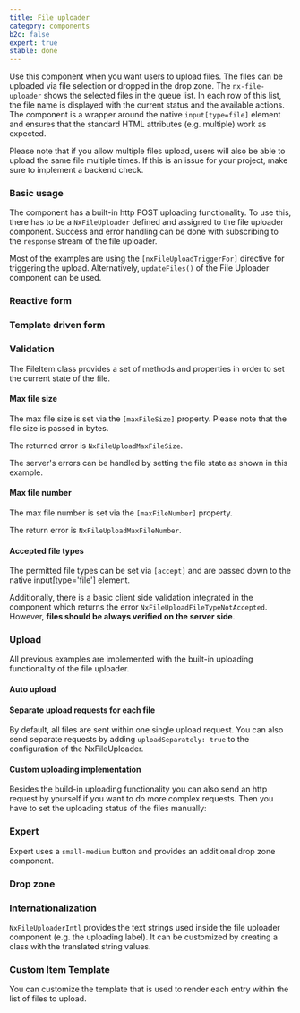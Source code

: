 ```yaml
---
title: File uploader
category: components
b2c: false
expert: true
stable: done
---
```


Use this component when you want users to upload files. The files can be uploaded via file selection or dropped in the drop zone.
The `nx-file-uploader` shows the selected files in the queue list. In each row of this list, the file name is displayed with the current status and the available actions.
The component is a wrapper around the native `input[type=file]` element and ensures that the standard HTML attributes (e.g. multiple) work as expected.

Please note that if you allow multiple files upload, users will also be able to upload the same file multiple times. If this is an issue for your project, make sure to implement a backend check.

### Basic usage

The component has a built-in http POST uploading functionality. To use this, there has to be a `NxFileUploader` defined and assigned to the file uploader component.
Success and error handling can be done with subscribing to the `response` stream of the file uploader.

Most of the examples are using the `[nxFileUploadTriggerFor]` directive for triggering the upload. Alternatively, `updateFiles()` of the File Uploader component can be used.

<!-- example(file-uploader-basic) -->

### Reactive form
<!-- example(file-uploader-reactive) -->

### Template driven form
<!-- example(file-uploader-template-driven) -->

### Validation
The FileItem class provides a set of methods and properties in order to set the current state of the file.

#### Max file size
The max file size is set via the `[maxFileSize]` property. Please note that the file size is passed in bytes.

The returned error is `NxFileUploadMaxFileSize`.

The server's errors can be handled by setting the file state as shown in this example.

<!-- example(file-uploader-validation) -->

#### Max file number
The max file number is set via the `[maxFileNumber]` property.

The return error is `NxFileUploadMaxFileNumber`.

<!-- example(file-uploader-max-file-number) -->

#### Accepted file types
The permitted file types can be set via `[accept]` and are passed down to the native input[type='file'] element.

Additionally, there is a basic client side validation integrated in the component which returns the error `NxFileUploadFileTypeNotAccepted`. However, **files should be always verified on the server side**.

<!-- example(file-uploader-type-validation) -->

### Upload

All previous examples are implemented with the built-in uploading functionality of the file uploader.

#### Auto upload

<!-- example(file-uploader-auto) -->

#### Separate upload requests for each file

By default, all files are sent within one single upload request. You can also send separate requests by adding `uploadSeparately: true` to the configuration of the NxFileUploader.

<!-- example(file-uploader-separate-requests) -->

#### Custom uploading implementation

Besides the build-in uploading functionality you can also send an http request by yourself if you want to do more complex requests. Then you have to set the uploading status of the files manually:

<!-- example(file-uploader-with-request) -->

<div class="docs-expert-container">

### Expert

Expert uses a `small-medium` button and provides an additional drop zone component.
<!-- example(file-uploader-expert) -->

### Drop zone
<!-- example(file-uploader-drop-zone) -->
</div>

### Internationalization

`NxFileUploaderIntl` provides the text strings used inside the file uploader component (e.g. the uploading label). It can be customized by creating a class with the translated string values.

<!-- example(file-uploader-intl) -->

### Custom Item Template

You can customize the template that is used to render each entry within the list of files to upload.

<!-- example(file-uploader-custom-item) -->

